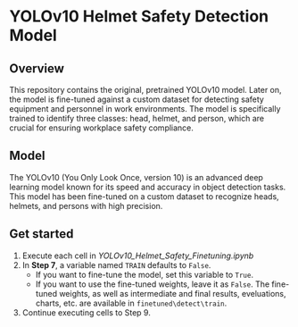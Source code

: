 # YOLOv10 Helmet Safety Detection Model

## Overview
This repository contains the original, pretrained YOLOv10 model. Later on, the model is fine-tuned against a custom dataset for detecting safety equipment and personnel in work environments. The model is specifically trained to identify three classes: head, helmet, and person, which are crucial for ensuring workplace safety compliance.

## Model
The YOLOv10 (You Only Look Once, version 10) is an advanced deep learning model known for its speed and accuracy in object detection tasks. This model has been fine-tuned on a custom dataset to recognize heads, helmets, and persons with high precision.

## Get started
1. Execute each cell in *YOLOv10_Helmet_Safety_Finetuning.ipynb*
1. In **Step 7**, a variable named `TRAIN` defaults to `False`.
    - If you want to fine-tune the model, set this variable to `True`.
    - If you want to use the fine-tuned weights, leave it as `False`. The fine-tuned weights, as well as intermediate and final results, eveluations, charts, etc. are available in `finetuned\detect\train`.
1. Continue executing cells to Step 9.